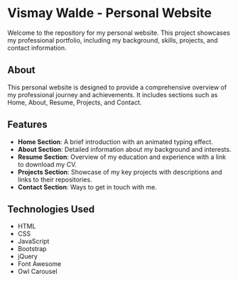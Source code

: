 # Vismay Walde - Personal Website

Welcome to the repository for my personal website. This project showcases my professional portfolio, including my background, skills, projects, and contact information.



## About

This personal website is designed to provide a comprehensive overview of my professional journey and achievements. It includes sections such as Home, About, Resume, Projects, and Contact.

## Features

- **Home Section**: A brief introduction with an animated typing effect.
- **About Section**: Detailed information about my background and interests.
- **Resume Section**: Overview of my education and experience with a link to download my CV.
- **Projects Section**: Showcase of my key projects with descriptions and links to their repositories.
- **Contact Section**: Ways to get in touch with me.

## Technologies Used

- HTML
- CSS
- JavaScript
- Bootstrap
- jQuery
- Font Awesome
- Owl Carousel
